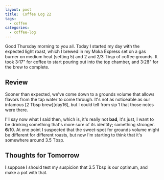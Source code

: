 ```yaml
---
layout: post
title:  Coffee Log 22
tags:
  - coffee
categories:
  - coffee-log
---
```


Good Thursday morning to you all. Today I started my day with the expected
light roast, which I brewed in my Moka Express set on a gas burner on medium
heat (setting 5) and 2 and 2/3 Tbsp of coffee grounds. It took 3:17" for coffee
to start pouring out into the top chamber, and 3:28" for the brew to complete.

<!-- MORE -->

## Review

Sooner than expected, we've come down to a grounds volume that allows flavors
from the tap water to come through. It's not as noticeable as our infamous [2
Tbsp brew][day16], but I could tell from sip 1 that those notes were there.

I'll say now what I said then, which is, it's really not **bad**, it's just, I
want to be drinking something that's more sure of its identity; something
stronger. **6**/10. At one point I suspected that the sweet-spot for grounds
volume might be different for different roasts, but now I'm starting to think
that it's somewhere around 3.5 Tbsp.

## Thoughts for Tomorrow

I suppose I should test my suspicion that 3.5 Tbsp is our optimum, and make a
pot with that.
